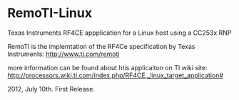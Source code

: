 RemoTI-Linux
============

Texas Instruments RF4CE appplication for a Linux host using a CC253x RNP

RemoTI is the implemtation of the RF4Ce specification by Texas Instruments:
http://www.ti.com/remoti

more information can be found about htis applicaiton on TI wiki site:
http://processors.wiki.ti.com/index.php/RF4CE,_linux_target_application#


2012, July 10th.
First Release.
